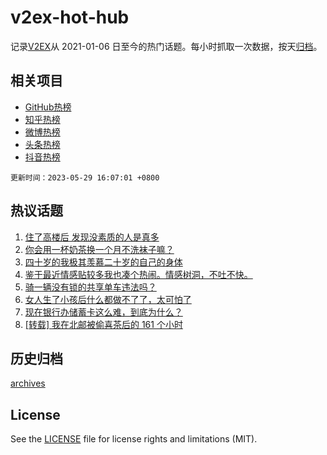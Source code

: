# v2ex-hot-hub

 记录[V2EX](https://www.v2ex.com/)从 2021-01-06 日至今的热门话题。每小时抓取一次数据，按天[归档](archives)。
 
 ## 相关项目

- [GitHub热榜](https://github.com/it985/github-hot-hub)
- [知乎热榜](https://github.com/it985/zhihu-hot-hub)
- [微博热榜](https://github.com/it985/weibo-hot-hub)
- [头条热榜](https://github.com/it985/toutiao-hot-hub)
- [抖音热榜](https://github.com/it985/douyin-hot-hub)


 `更新时间：2023-05-29 16:07:01 +0800`

## 热议话题

1. [住了高楼后 发现没素质的人是真多](https://www.v2ex.com/t/943633)
1. [你会用一杯奶茶换一个月不洗袜子嘛？](https://www.v2ex.com/t/943640)
1. [四十岁的我极其羡慕二十岁的自己的身体](https://www.v2ex.com/t/943721)
1. [鉴于最近情感贴较多我也凑个热闹。情感树洞，不吐不快。](https://www.v2ex.com/t/943631)
1. [骑一辆没有锁的共享单车违法吗？](https://www.v2ex.com/t/943754)
1. [女人生了小孩后什么都做不了了，太可怕了](https://www.v2ex.com/t/943636)
1. [现在银行办储蓄卡这么难，到底为什么？](https://www.v2ex.com/t/943822)
1. [[转载] 我在北邮被偷喜茶后的 161 个小时](https://www.v2ex.com/t/943867)

## 历史归档

[archives](archives)

## License

See the [LICENSE](LICENSE) file for license rights and limitations (MIT).
